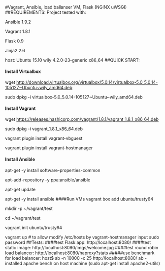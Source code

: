 #Vagrant, Ansible, load ballanser VM, Flask (NGINX uWSGI)
##REQUIREMENTS:
Project tested with:

Ansible 1.9.2

Vagrant 1.8.1

Flask 0.9

Jinja2 2.6

host: Ubuntu 15.10 wily 4.2.0-23-generic x86_64
##QUICK START:
#### Install Virtualbox
wget http://download.virtualbox.org/virtualbox/5.0.14/virtualbox-5.0_5.0.14-105127~Ubuntu~wily_amd64.deb

sudo dpkg -i virtualbox-5.0_5.0.14-105127~Ubuntu~wily_amd64.deb
#### Install Vagrant
wget https://releases.hashicorp.com/vagrant/1.8.1/vagrant_1.8.1_x86_64.deb

sudo dpkg -i vagrant_1.8.1_x86_64.deb

vagrant plugin install vagrant-vbguest

vagrant plugin install vagrant-hostmanager

#### Install Ansible
apt-get -y install software-properties-common

apt-add-repository -y ppa:ansible/ansible

apt-get update

apt-get -y install ansible
####Run VMs
vagrant box add ubuntu/trusty64

mkdir -p ~/vagrant/test

cd ~/vagrant/test

vagrant init ubuntu/trusty64

vagrant up # to allow modify /etc/hosts by vagrant-hostmanager input sudo password
##Tests:
####test Flask app:
http://localhost:8080/
####test static image:
http://localhost:8080/imgs/welcome.jpg
####test round robin load balancer:
http://localhost:8080/haproxy?stats
#####use benchmark for load balancer:
host$ ab -n 10000 -c 25 http://localhost:8080/
ab - installed apache bench on host machine (sudo apt-get install apache2-utils)
